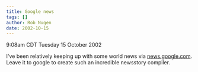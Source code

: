 ```yaml
---
title: Google news
tags: []
author: Rob Nugen
date: 2002-10-15
---
```


<p class=date>9:08am CDT Tuesday 15 October 2002</p>

<p>I've been relatively keeping up with some world news via <a
href="https://news.google.com">news.google.com</a>.  Leave it to google
to create such an incredible newsstory compiler.</p>

